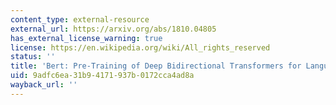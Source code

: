 ```yaml
---
content_type: external-resource
external_url: https://arxiv.org/abs/1810.04805
has_external_license_warning: true
license: https://en.wikipedia.org/wiki/All_rights_reserved
status: ''
title: 'Bert: Pre-Training of Deep Bidirectional Transformers for Language Understanding.'
uid: 9adfc6ea-31b9-4171-937b-0172cca4ad8a
wayback_url: ''
---
```

